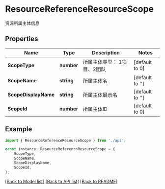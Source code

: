 # ResourceReferenceResourceScope

资源所属主体信息

## Properties

Name | Type | Description | Notes
------------ | ------------- | ------------- | -------------
**ScopeType** | **number** | 所属主体类型： 1项目、2团队 | [default to 0]
**ScopeName** | **string** | 所属主体名 | [default to '']
**ScopeDisplayName** | **string** | 所属主体展示名 | [default to '']
**ScopeId** | **number** | 所属主体ID | [default to 0]

## Example

```typescript
import { ResourceReferenceResourceScope } from './api';

const instance: ResourceReferenceResourceScope = {
    ScopeType,
    ScopeName,
    ScopeDisplayName,
    ScopeId,
};
```

[[Back to Model list]](../README.md#documentation-for-models) [[Back to API list]](../README.md#documentation-for-api-endpoints) [[Back to README]](../README.md)

